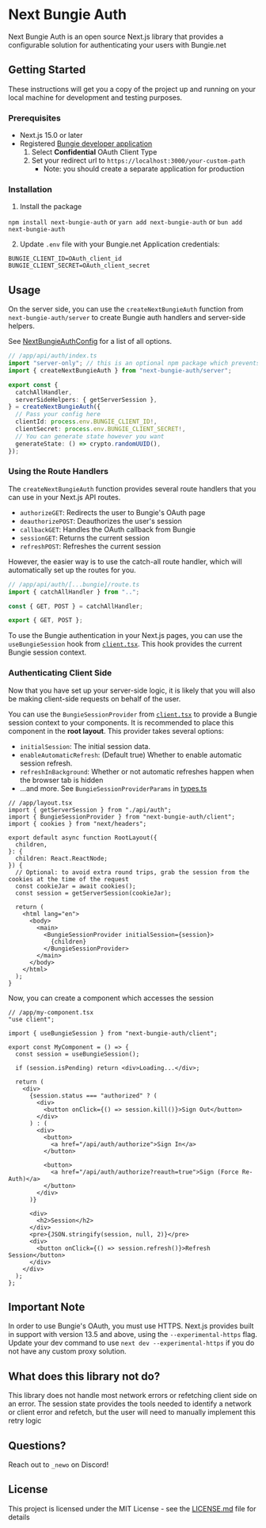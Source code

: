 # Next Bungie Auth

Next Bungie Auth is an open source Next.js library that provides a configurable solution for
authenticating your users with Bungie.net

## Getting Started

These instructions will get you a copy of the project up and running on your local machine for development and testing purposes.

### Prerequisites

- Next.js 15.0 or later
- Registered [Bungie developer application](https://www.bungie.net/en/Application)
  1.  Select **Confidential** OAuth Client Type
  2.  Set your redirect url to `https://localhost:3000/your-custom-path`
      - Note: you should create a separate application for production

### Installation

1. Install the package

`npm install next-bungie-auth` or `yarn add next-bungie-auth` or `bun add next-bungie-auth`

2. Update `.env` file with your Bungie.net Application credentials:

```env
BUNGIE_CLIENT_ID=OAuth_client_id
BUNGIE_CLIENT_SECRET=OAuth_client_secret
```

## Usage

On the server side, you can use the `createNextBungieAuth` function from `next-bungie-auth/server` to create Bungie auth handlers and server-side helpers.

See [NextBungieAuthConfig](`/lib/types.ts`) for a list of all options.

```ts
// /app/api/auth/index.ts
import "server-only"; // this is an optional npm package which prevents your from accidentally importing server code on the client
import { createNextBungieAuth } from "next-bungie-auth/server";

export const {
  catchAllHandler,
  serverSideHelpers: { getServerSession },
} = createNextBungieAuth({
  // Pass your config here
  clientId: process.env.BUNGIE_CLIENT_ID!,
  clientSecret: process.env.BUNGIE_CLIENT_SECRET!,
  // You can generate state however you want
  generateState: () => crypto.randomUUID(),
});
```

### Using the Route Handlers

The `createNextBungieAuth` function provides several route handlers that you can use in your Next.js API routes.

- `authorizeGET`: Redirects the user to Bungie's OAuth page
- `deauthorizePOST`: Deauthorizes the user's session
- `callbackGET`: Handles the OAuth callback from Bungie
- `sessionGET`: Returns the current session
- `refreshPOST`: Refreshes the current session

However, the easier way is to use the catch-all route handler, which will automatically set up the routes for you.

```ts
// /app/api/auth/[...bungie]/route.ts
import { catchAllHandler } from "..";

const { GET, POST } = catchAllHandler;

export { GET, POST };
```

To use the Bungie authentication in your Next.js pages, you can use the `useBungieSession` hook from [`client.tsx`](lib/client.tsx). This hook provides the current Bungie session context.

### Authenticating Client Side

Now that you have set up your server-side logic, it is likely that you will also be making client-side requests on behalf of the user.

You can use the `BungieSessionProvider` from [`client.tsx`](lib/client.tsx) to provide a Bungie session context to your components. It is recommended to place this component in the **root layout**. This provider takes several options:

- `initialSession`: The initial session data.
- `enableAutomaticRefresh`: (Default true) Whether to enable automatic session refresh.
- `refreshInBackground`: Whether or not automatic refreshes happen when the browser tab is hidden
- ...and more. See `BungieSessionProviderParams` in [types.ts](lib/types.ts)

```tsx
// /app/layout.tsx
import { getServerSession } from "./api/auth";
import { BungieSessionProvider } from "next-bungie-auth/client";
import { cookies } from "next/headers";

export default async function RootLayout({
  children,
}: {
  children: React.ReactNode;
}) {
  // Optional: to avoid extra round trips, grab the session from the cookies at the time of the request
  const cookieJar = await cookies();
  const session = getServerSession(cookieJar);

  return (
    <html lang="en">
      <body>
        <main>
          <BungieSessionProvider initialSession={session}>
            {children}
          </BungieSessionProvider>
        </main>
      </body>
    </html>
  );
}
```

Now, you can create a component which accesses the session

```tsx
// /app/my-component.tsx
"use client";

import { useBungieSession } from "next-bungie-auth/client";

export const MyComponent = () => {
  const session = useBungieSession();

  if (session.isPending) return <div>Loading...</div>;

  return (
    <div>
      {session.status === "authorized" ? (
        <div>
          <button onClick={() => session.kill()}>Sign Out</button>
        </div>
      ) : (
        <div>
          <button>
            <a href="/api/auth/authorize">Sign In</a>
          </button>

          <button>
            <a href="/api/auth/authorize?reauth=true">Sign (Force Re-Auth)</a>
          </button>
        </div>
      )}

      <div>
        <h2>Session</h2>
      </div>
      <pre>{JSON.stringify(session, null, 2)}</pre>
      <div>
        <button onClick={() => session.refresh()}>Refresh Session</button>
      </div>
    </div>
  );
};
```

## Important Note

In order to use Bungie's OAuth, you must use HTTPS. Next.js provides built in support with version 13.5 and above, using the `--experimental-https` flag. Update your dev command to use `next dev --experimental-https` if you do not have any custom proxy solution.

## What does this library not do?

This library does not handle most network errors or refetching client side on an error. The session state provides the tools needed to identify a network or client error and refetch, but the user will need to manually implement this retry logic

## Questions?

Reach out to `_newo` on Discord!

## License

This project is licensed under the MIT License - see the [LICENSE.md](LICENSE.md) file for details
